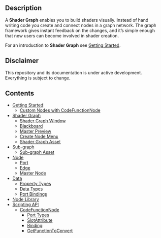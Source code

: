 ## Description

A **Shader Graph** enables you to build shaders visually. Instead of hand writing code you create and connect nodes in a graph network. The graph framework gives instant feedback on the changes, and it’s simple enough that new users can become involved in shader creation.

For an introduction to **Shader Graph** see [Getting Started](https://github.com/Unity-Technologies/ShaderGraph/wiki/Getting-Started/).

## Disclaimer
This repository and its documentation is under active development. Everything is subject to change.

## Contents
* [Getting Started](https://github.com/Unity-Technologies/ShaderGraph/wiki/Getting-Started)
   * [Custom Nodes with CodeFunctionNode](https://github.com/Unity-Technologies/ShaderGraph/wiki/Custom-Nodes-With-CodeFunctionNode)
* [Shader Graph](https://github.com/Unity-Technologies/ShaderGraph/wiki/Shader-Graph)
   * [Shader Graph Window](https://github.com/Unity-Technologies/ShaderGraph/wiki/Shader-Graph-Window)
   * [Blackboard](https://github.com/Unity-Technologies/ShaderGraph/wiki/Blackboard)
   * [Master Preview](https://github.com/Unity-Technologies/ShaderGraph/wiki/Master-Preview)
   * [Create Node Menu](https://github.com/Unity-Technologies/ShaderGraph/wiki/Create-Node-Menu)
   * [Shader Graph Asset](https://github.com/Unity-Technologies/ShaderGraph/wiki/Shader-Graph-Asset)
* [Sub-graph](https://github.com/Unity-Technologies/ShaderGraph/wiki/Sub-graph)
   * [Sub-graph Asset](https://github.com/Unity-Technologies/ShaderGraph/wiki/Sub-graph-Asset)
* [Node](https://github.com/Unity-Technologies/ShaderGraph/wiki/Node)
   * [Port](https://github.com/Unity-Technologies/ShaderGraph/wiki/Port)
   * [Edge](https://github.com/Unity-Technologies/ShaderGraph/wiki/Edge)
   * [Master Node](https://github.com/Unity-Technologies/ShaderGraph/wiki/Master-Node)
* [Data](https://github.com/Unity-Technologies/ShaderGraph/wiki/Data)
   * [Property Types](https://github.com/Unity-Technologies/ShaderGraph/wiki/Property-Types)
   * [Data Types](https://github.com/Unity-Technologies/ShaderGraph/wiki/Data-Types)
   * [Port Bindings](https://github.com/Unity-Technologies/ShaderGraph/wiki/Port-Bindings)
* [Node Library](https://github.com/Unity-Technologies/ShaderGraph/wiki/Node-Library)
* [Scripting API](https://github.com/Unity-Technologies/ShaderGraph/wiki/Scripting-API)
   * [CodeFunctionNode](https://github.com/Unity-Technologies/ShaderGraph/wiki/CodeFunctionNode)
      * [Port Types](https://github.com/Unity-Technologies/ShaderGraph/wiki/CodeFunctionNode-Port-Types)
      * [SlotAttribute](https://github.com/Unity-Technologies/ShaderGraph/wiki/SlotAttribute)
      * [Binding](https://github.com/Unity-Technologies/ShaderGraph/wiki/Binding)
      * [GetFunctionToConvert](https://github.com/Unity-Technologies/ShaderGraph/wiki/GetFunctionToConvert)